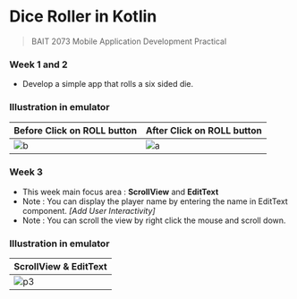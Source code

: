 # Dice Roller in Kotlin

> BAIT 2073 Mobile Application Development Practical 


### Week 1 and 2

- Develop a simple app that rolls a six sided die.

### Illustration in emulator

| Before Click on ROLL button | After Click on ROLL button |
| ------------- | ------------- |
|![b](https://user-images.githubusercontent.com/66896420/178625002-976bcf58-a9d8-4e9b-b794-848c64420726.png)|  ![a](https://user-images.githubusercontent.com/66896420/178625028-d3806bad-5235-4379-9482-083b5993b4a8.png)|

### Week 3
- This week main focus area : __ScrollView__ and __EditText__ 
- Note : You can display the player name by entering the name in EditText component. *[Add User Interactivity]*
- Note : You can scroll the view by right click the mouse and scroll down.

### Illustration in emulator
| ScrollView & EditText | 
| ------------- |
|![p3](https://user-images.githubusercontent.com/66896420/179759851-92ad2d55-0409-45bf-aeef-a2038d6ec364.png)|               
